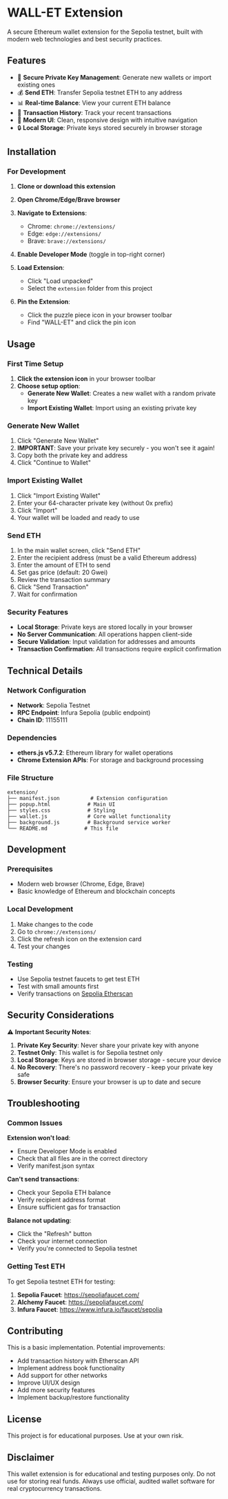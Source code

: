 # WALL-ET Extension

A secure Ethereum wallet extension for the Sepolia testnet, built with modern web technologies and best security practices.

## Features

- 🔐 **Secure Private Key Management**: Generate new wallets or import existing ones
- 💰 **Send ETH**: Transfer Sepolia testnet ETH to any address
- 📊 **Real-time Balance**: View your current ETH balance
- 🔄 **Transaction History**: Track your recent transactions
- 🎨 **Modern UI**: Clean, responsive design with intuitive navigation
- 🔒 **Local Storage**: Private keys stored securely in browser storage

## Installation

### For Development

1. **Clone or download this extension**
2. **Open Chrome/Edge/Brave browser**
3. **Navigate to Extensions**:

   - Chrome: `chrome://extensions/`
   - Edge: `edge://extensions/`
   - Brave: `brave://extensions/`

4. **Enable Developer Mode** (toggle in top-right corner)

5. **Load Extension**:

   - Click "Load unpacked"
   - Select the `extension` folder from this project

6. **Pin the Extension**:
   - Click the puzzle piece icon in your browser toolbar
   - Find "WALL-ET" and click the pin icon

## Usage

### First Time Setup

1. **Click the extension icon** in your browser toolbar
2. **Choose setup option**:
   - **Generate New Wallet**: Creates a new wallet with a random private key
   - **Import Existing Wallet**: Import using an existing private key

### Generate New Wallet

1. Click "Generate New Wallet"
2. **IMPORTANT**: Save your private key securely - you won't see it again!
3. Copy both the private key and address
4. Click "Continue to Wallet"

### Import Existing Wallet

1. Click "Import Existing Wallet"
2. Enter your 64-character private key (without 0x prefix)
3. Click "Import"
4. Your wallet will be loaded and ready to use

### Send ETH

1. In the main wallet screen, click "Send ETH"
2. Enter the recipient address (must be a valid Ethereum address)
3. Enter the amount of ETH to send
4. Set gas price (default: 20 Gwei)
5. Review the transaction summary
6. Click "Send Transaction"
7. Wait for confirmation

### Security Features

- **Local Storage**: Private keys are stored locally in your browser
- **No Server Communication**: All operations happen client-side
- **Secure Validation**: Input validation for addresses and amounts
- **Transaction Confirmation**: All transactions require explicit confirmation

## Technical Details

### Network Configuration

- **Network**: Sepolia Testnet
- **RPC Endpoint**: Infura Sepolia (public endpoint)
- **Chain ID**: 11155111

### Dependencies

- **ethers.js v5.7.2**: Ethereum library for wallet operations
- **Chrome Extension APIs**: For storage and background processing

### File Structure

```
extension/
├── manifest.json          # Extension configuration
├── popup.html            # Main UI
├── styles.css            # Styling
├── wallet.js             # Core wallet functionality
├── background.js         # Background service worker
└── README.md            # This file
```

## Development

### Prerequisites

- Modern web browser (Chrome, Edge, Brave)
- Basic knowledge of Ethereum and blockchain concepts

### Local Development

1. Make changes to the code
2. Go to `chrome://extensions/`
3. Click the refresh icon on the extension card
4. Test your changes

### Testing

- Use Sepolia testnet faucets to get test ETH
- Test with small amounts first
- Verify transactions on [Sepolia Etherscan](https://sepolia.etherscan.io/)

## Security Considerations

⚠️ **Important Security Notes**:

1. **Private Key Security**: Never share your private key with anyone
2. **Testnet Only**: This wallet is for Sepolia testnet only
3. **Local Storage**: Keys are stored in browser storage - secure your device
4. **No Recovery**: There's no password recovery - keep your private key safe
5. **Browser Security**: Ensure your browser is up to date and secure

## Troubleshooting

### Common Issues

**Extension won't load**:

- Ensure Developer Mode is enabled
- Check that all files are in the correct directory
- Verify manifest.json syntax

**Can't send transactions**:

- Check your Sepolia ETH balance
- Verify recipient address format
- Ensure sufficient gas for transaction

**Balance not updating**:

- Click the "Refresh" button
- Check your internet connection
- Verify you're connected to Sepolia testnet

### Getting Test ETH

To get Sepolia testnet ETH for testing:

1. **Sepolia Faucet**: https://sepoliafaucet.com/
2. **Alchemy Faucet**: https://sepoliafaucet.com/
3. **Infura Faucet**: https://www.infura.io/faucet/sepolia

## Contributing

This is a basic implementation. Potential improvements:

- Add transaction history with Etherscan API
- Implement address book functionality
- Add support for other networks
- Improve UI/UX design
- Add more security features
- Implement backup/restore functionality

## License

This project is for educational purposes. Use at your own risk.

## Disclaimer

This wallet extension is for educational and testing purposes only. Do not use for storing real funds. Always use official, audited wallet software for real cryptocurrency transactions.
